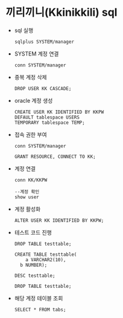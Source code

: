 # 끼리끼니(Kkinikkili) sql

- sql 실행

  ```mariadb
  sqlplus SYSTEM/manager
  ```




- SYSTEM 계정 연결

  ```mariadb
  conn SYSTEM/manager
  ```

  



- 중복 계정 삭제

  ```mariadb
  DROP USER KK CASCADE;
  ```

  

- oracle 계정 생성

  ```mariadb
  CREATE USER KK IDENTIFIED BY KKPW
  DEFAULT tablespace USERS
  TEMPORARY tablespace TEMP;
  ```



- 접속 권한 부여

  ```mariadb
  conn SYSTEM/manager
  
  GRANT RESOURCE, CONNECT TO KK;
  ```

  

- 계정 연결

  ```mariadb
  conn KK/KKPW
  
  --계정 확인
  show user
  ```



- 계정 활성화

  ```mariadb
  ALTER USER KK IDENTIFIED BY KKPW;
  ```

  

- 테스트 코드 진행

  ```mariadb
  DROP TABLE testtable;
  
  CREATE TABLE testtable(
      a VARCHAR2(10), 
  	b NUMBER);
  	
  DESC testtable;
  
  DROP TABLE testtable;
  ```


- 해당 계정 테이블 조회
  ```mariadb
  SELECT * FROM tabs;
  ```
